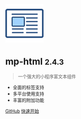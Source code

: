 ![logo](assets/logo/logo.png)

# mp-html <small>2.4.3</small>

> 一个强大的小程序富文本组件

- 全面的标签支持
- 多平台使用支持
- 丰富的附加功能

[GitHub](https://github.com/jin-yufeng/mp-html)
[快速开始](/overview/quickstart)
